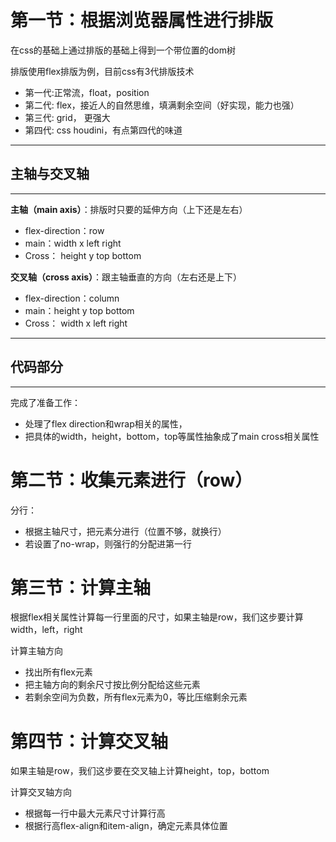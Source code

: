 # 第一节：根据浏览器属性进行排版

在css的基础上通过排版的基础上得到一个带位置的dom树

排版使用flex排版为例，目前css有3代排版技术
- 第一代:正常流，float，position
- 第二代: flex，接近人的自然思维，填满剩余空间（好实现，能力也强）
- 第三代: grid， 更强大
- 第四代: css houdini，有点第四代的味道

---
## 主轴与交叉轴
---

**主轴（main axis）**：排版时只要的延伸方向（上下还是左右）
- flex-direction：row
- main：width x left right
- Cross： height y top bottom

**交叉轴（cross axis）**：跟主轴垂直的方向（左右还是上下）
- flex-direction：column
- main：height y top bottom
- Cross： width x left right

---
## 代码部分
---

完成了准备工作：
- 处理了flex direction和wrap相关的属性，
- 把具体的width，height，bottom，top等属性抽象成了main cross相关属性


# 第二节：收集元素进行（row）

分行：
- 根据主轴尺寸，把元素分进行（位置不够，就换行）
- 若设置了no-wrap，则强行的分配进第一行


# 第三节：计算主轴

根据flex相关属性计算每一行里面的尺寸，如果主轴是row，我们这步要计算width，left，right

计算主轴方向
- 找出所有flex元素
- 把主轴方向的剩余尺寸按比例分配给这些元素
- 若剩余空间为负数，所有flex元素为0，等比压缩剩余元素

# 第四节：计算交叉轴

如果主轴是row，我们这步要在交叉轴上计算height，top，bottom

计算交叉轴方向
- 根据每一行中最大元素尺寸计算行高
- 根据行高flex-align和item-align，确定元素具体位置